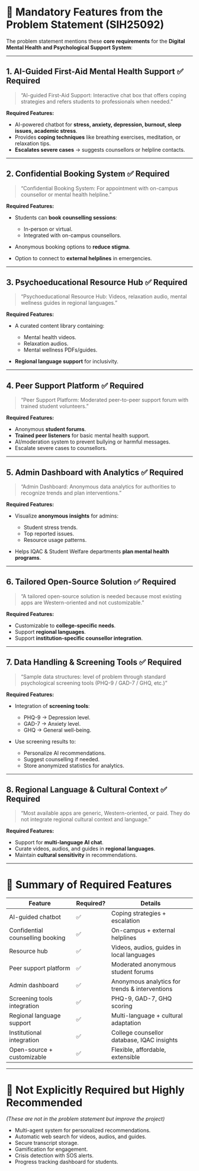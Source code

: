 # **📌 Mandatory Features from the Problem Statement (SIH25092)**

The problem statement mentions these **core requirements** for the **Digital Mental Health and Psychological Support System**:

---

## **1. AI-Guided First-Aid Mental Health Support** ✅ **Required**

> “AI-guided First-Aid Support: Interactive chat box that offers coping strategies and refers students to professionals when needed.”

**Required Features:**

* AI-powered chatbot for **stress, anxiety, depression, burnout, sleep issues, academic stress**.
* Provides **coping techniques** like breathing exercises, meditation, or relaxation tips.
* **Escalates severe cases** → suggests counsellors or helpline contacts.

---

## **2. Confidential Booking System** ✅ **Required**

> “Confidential Booking System: For appointment with on-campus counsellor or mental health helpline.”

**Required Features:**

* Students can **book counselling sessions**:

  * In-person or virtual.
  * Integrated with on-campus counsellors.
* Anonymous booking options to **reduce stigma**.
* Option to connect to **external helplines** in emergencies.

---

## **3. Psychoeducational Resource Hub** ✅ **Required**

> “Psychoeducational Resource Hub: Videos, relaxation audio, mental wellness guides in regional languages.”

**Required Features:**

* A curated content library containing:

  * Mental health videos.
  * Relaxation audios.
  * Mental wellness PDFs/guides.
* **Regional language support** for inclusivity.

---

## **4. Peer Support Platform** ✅ **Required**

> “Peer Support Platform: Moderated peer-to-peer support forum with trained student volunteers.”

**Required Features:**

* Anonymous **student forums**.
* **Trained peer listeners** for basic mental health support.
* AI/moderation system to prevent bullying or harmful messages.
* Escalate severe cases to counsellors.

---

## **5. Admin Dashboard with Analytics** ✅ **Required**

> “Admin Dashboard: Anonymous data analytics for authorities to recognize trends and plan interventions.”

**Required Features:**

* Visualize **anonymous insights** for admins:

  * Student stress trends.
  * Top reported issues.
  * Resource usage patterns.
* Helps IQAC & Student Welfare departments **plan mental health programs**.

---

## **6. Tailored Open-Source Solution** ✅ **Required**

> “A tailored open-source solution is needed because most existing apps are Western-oriented and not customizable.”

**Required Features:**

* Customizable to **college-specific needs**.
* Support **regional languages**.
* Support **institution-specific counsellor integration**.

---

## **7. Data Handling & Screening Tools** ✅ **Required**

> “Sample data structures: level of problem through standard psychological screening tools (PHQ-9 / GAD-7 / GHQ, etc.)”

**Required Features:**

* Integration of **screening tools**:

  * PHQ-9 → Depression level.
  * GAD-7 → Anxiety level.
  * GHQ → General well-being.
* Use screening results to:

  * Personalize AI recommendations.
  * Suggest counselling if needed.
  * Store anonymized statistics for analytics.

---

## **8. Regional Language & Cultural Context** ✅ **Required**

> “Most available apps are generic, Western-oriented, or paid. They do not integrate regional cultural context and language.”

**Required Features:**

* Support for **multi-language AI chat**.
* Curate videos, audios, and guides in **regional languages**.
* Maintain **cultural sensitivity** in recommendations.

---

# **📌 Summary of Required Features**

| **Feature**                      | **Required?** | **Details**                                    |
| -------------------------------- | ------------- | ---------------------------------------------- |
| AI-guided chatbot                | ✅             | Coping strategies + escalation                 |
| Confidential counselling booking | ✅             | On-campus + external helplines                 |
| Resource hub                     | ✅             | Videos, audios, guides in local languages      |
| Peer support platform            | ✅             | Moderated anonymous student forums             |
| Admin dashboard                  | ✅             | Anonymous analytics for trends & interventions |
| Screening tools integration      | ✅             | PHQ-9, GAD-7, GHQ scoring                      |
| Regional language support        | ✅             | Multi-language + cultural adaptation           |
| Institutional integration        | ✅             | College counsellor database, IQAC insights     |
| Open-source + customizable       | ✅             | Flexible, affordable, extensible               |

---

# **📌 Not Explicitly Required but Highly Recommended**

*(These are not in the problem statement but improve the project)*

* Multi-agent system for personalized recommendations.
* Automatic web search for videos, audios, and guides.
* Secure transcript storage.
* Gamification for engagement.
* Crisis detection with SOS alerts.
* Progress tracking dashboard for students.